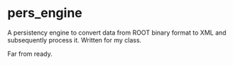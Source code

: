 pers_engine
===========

A persistency engine to convert data from ROOT binary format to XML and subsequently process it. Written for my class.

Far from ready.
